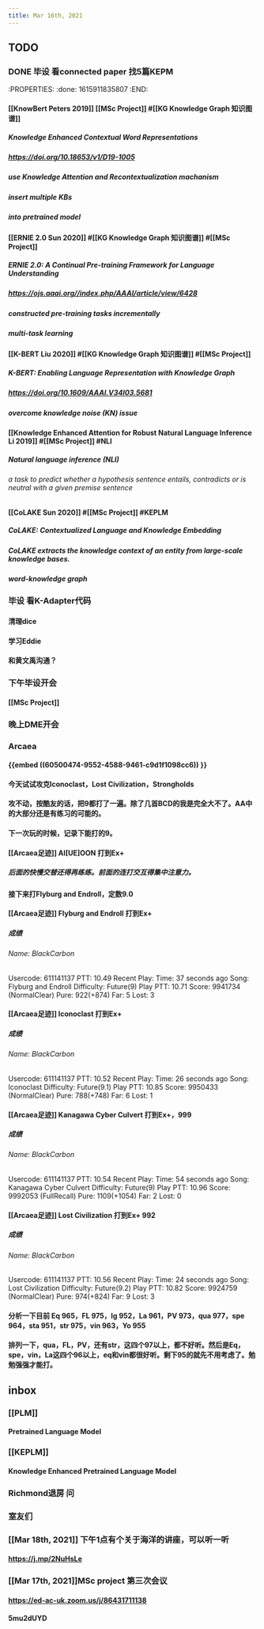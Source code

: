 ```yaml
---
title: Mar 16th, 2021
---
```


## TODO
### DONE 毕设 看connected paper 找5篇KEPM
:PROPERTIES:
:done: 1615911835807
:END:
#### [[KnowBert Peters 2019]] [[MSc Project]] #[[KG Knowledge Graph 知识图谱]]
##### Knowledge Enhanced Contextual Word Representations
##### https://doi.org/10.18653/v1/D19-1005
##### use Knowledge Attention and Recontextualization machanism
##### insert multiple KBs
##### into pretrained model
#### [[ERNIE 2.0 Sun 2020]] #[[KG Knowledge Graph 知识图谱]] #[[MSc Project]]
##### ERNIE 2.0: A Continual Pre-training Framework for Language Understanding
##### https://ojs.aaai.org//index.php/AAAI/article/view/6428
##### constructed pre-training tasks incrementally
##### multi-task learning
#### [[K-BERT Liu 2020]] #[[KG Knowledge Graph 知识图谱]] #[[MSc Project]]
##### K-BERT: Enabling Language Representation with Knowledge Graph
##### https://doi.org/10.1609/AAAI.V34I03.5681
##### overcome knowledge noise (KN) issue
#### [[Knowledge Enhanced Attention for Robust Natural Language Inference Li 2019]] #[[MSc Project]] #NLI
##### Natural language inference (NLI)
###### a task to predict whether a hypothesis sentence entails, contradicts or is neutral with a given premise sentence
#### [[CoLAKE Sun 2020]] #[[MSc Project]] #KEPLM
##### CoLAKE: Contextualized Language and Knowledge Embedding
##### CoLAKE extracts the knowledge context of an entity from large-scale knowledge bases.
##### word-knowledge graph
### 毕设 看K-Adapter代码
#### 清理dice
#### 学习Eddie
#### 和黄文禹沟通？
### 下午毕设开会
#### [[MSc Project]]
### 晚上DME开会
### Arcaea
#### {{embed ((60500474-9552-4588-9461-c9d1f1098cc6)) }}
#### 今天试试攻克Iconoclast，Lost Civilization，Strongholds
#### 攻不动，按酷友的话，把9都打了一遍。除了几首BCD的我是完全大不了。AA中的大部分还是有练习的可能的。
#### 下一次玩的时候，记录下能打的9。
#### [[Arcaea足迹]] AI[UE]OON 打到Ex+
##### 后面的快慢交替还得再练练。前面的连打交互得集中注意力。
#### 接下来打Flyburg and Endroll，定数9.0
#### [[Arcaea足迹]] Flyburg and Endroll 打到Ex+
##### 成绩
###### Name: BlackCarbon
Usercode: 611141137
PTT: 10.49
Recent Play:
Time: 37 seconds ago
Song: Flyburg and Endroll
Difficulty: Future(9)
Play PTT: 10.71
Score: 9941734 (NormalClear)
Pure: 922(+874)
Far: 5
Lost: 3
#### [[Arcaea足迹]] Iconoclast 打到Ex+
##### 成绩
###### Name: BlackCarbon
Usercode: 611141137
PTT: 10.52
Recent Play:
Time: 26 seconds ago
Song: Iconoclast
Difficulty: Future(9.1)
Play PTT: 10.85
Score: 9950433 (NormalClear)
Pure: 788(+748)
Far: 6
Lost: 1
#### [[Arcaea足迹]] Kanagawa Cyber Culvert 打到Ex+，999
##### 成绩
###### Name: BlackCarbon
Usercode: 611141137
PTT: 10.54
Recent Play:
Time: 54 seconds ago
Song: Kanagawa Cyber Culvert
Difficulty: Future(9)
Play PTT: 10.96
Score: 9992053 (FullRecall)
Pure: 1109(+1054)
Far: 2
Lost: 0
#### [[Arcaea足迹]] Lost Civilization 打到Ex+ 992
##### 成绩
###### Name: BlackCarbon
Usercode: 611141137
PTT: 10.56
Recent Play:
Time: 24 seconds ago
Song: Lost Civilization
Difficulty: Future(9.2)
Play PTT: 10.82
Score: 9924759 (NormalClear)
Pure: 974(+824)
Far: 9
Lost: 3
#### 分析一下目前 Eq 965，FL 975，Ig 952，La 961，PV 973，qua 977，spe 964，sta 951，str 975，vin 963，Yo 955
#### 排列一下，qua，FL，PV，还有str，这四个97以上，都不好听。然后是Eq，spe，vin，La这四个96以上，eq和vin都很好听。剩下95的就先不用考虑了。勉勉强强才能打。
## inbox
### [[PLM]]
#### Pretrained Language Model
### [[KEPLM]]
#### Knowledge Enhanced Pretrained Language Model
####
### Richmond退房 问
### 室友们
### [[Mar 18th, 2021]] 下午1点有个关于海洋的讲座，可以听一听
#### https://j.mp/2NuHsLe
### [[Mar 17th, 2021]]MSc project 第三次会议
#### https://ed-ac-uk.zoom.us/j/86431711138
#### 5mu2dUYD
